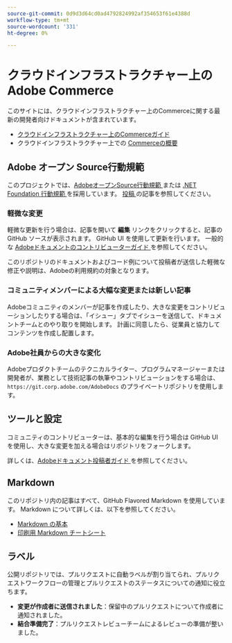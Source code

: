 ```yaml
---
source-git-commit: 0d9d3d64cd0ad4792824992af354653f61e4388d
workflow-type: tm+mt
source-wordcount: '331'
ht-degree: 0%

---
```

# クラウドインフラストラクチャー上のAdobe Commerce

このサイトには、クラウドインフラストラクチャー上のCommerceに関する最新の開発者向けドキュメントが含まれています。

- [ クラウドインフラストラクチャー上のCommerceガイド ](https://experienceleague.adobe.com/docs/commerce-on-cloud/user-guide/overview.html?lang=ja)
- クラウドインフラストラクチャー上での [Commerceの概要 ](https://experienceleague.adobe.com/docs/commerce-on-cloud/start/overview.html?lang=ja)

## Adobe オープン Source行動規範

このプロジェクトでは、[AdobeオープンSource行動規範 ](code-of-conduct.md) または [.NET Foundation 行動規範 ](https://dotnetfoundation.org/about/policies/code-of-conduct) を採用しています。
[ 投稿 ](contributing.md) の記事を参照してください。

### 軽微な変更

軽微な更新を行う場合は、記事を開いて **編集** リンクをクリックすると、記事の GitHub ソースが表示されます。 GitHub UI を使用して更新を行います。 一般的な [Adobeドキュメントのコントリビューターガイド ](https://experienceleague.adobe.com/docs/contributor/contributor-guide/introduction.html?lang=ja) を参照してください。

このリポジトリのドキュメントおよびコード例について投稿者が送信した軽微な修正や説明は、Adobeの利用規約の対象となります。

### コミュニティメンバーによる大幅な変更または新しい記事

Adobeコミュニティのメンバーが記事を作成したり、大きな変更をコントリビューションしたりする場合は、「イシュー」タブでイシューを送信して、ドキュメントチームとのやり取りを開始します。 計画に同意したら、従業員と協力してコンテンツを作成し配置します。

### Adobe社員からの大きな変化

Adobeプロダクトチームのテクニカルライター、プログラムマネージャーまたは開発者が、業務として技術記事の執筆やコントリビューションをする場合は、`https://git.corp.adobe.com/AdobeDocs` のプライベートリポジトリを使用します。

## ツールと設定

コミュニティのコントリビューターは、基本的な編集を行う場合は GitHub UI を使用し、大きな変更を加える場合はリポジトリをフォークします。

詳しくは、[Adobeドキュメント投稿者ガイド ](https://experienceleague.adobe.com/docs/contributor/contributor-guide/introduction.html?lang=ja) を参照してください。

## Markdown

このリポジトリ内の記事はすべて、GitHub Flavored Markdown を使用しています。 Markdown について詳しくは、以下を参照してください。

- [Markdown の基本 ](https://docs.github.com/en/get-started/writing-on-github/getting-started-with-writing-and-formatting-on-github/basic-writing-and-formatting-syntax)
- [ 印刷用 Markdown チートシート ](https://docs.github.com/en/get-started/quickstart/git-cheatsheet)

## ラベル

公開リポジトリでは、プルリクエストに自動ラベルが割り当てられ、プルリクエストワークフローの管理とプルリクエストのステータスについての通知に役立ちます。

- **変更が作成者に送信されました**：保留中のプルリクエストについて作成者に通知されました。
- **結合準備完了**：プルリクエストレビューチームによるレビューの準備が整いました。
